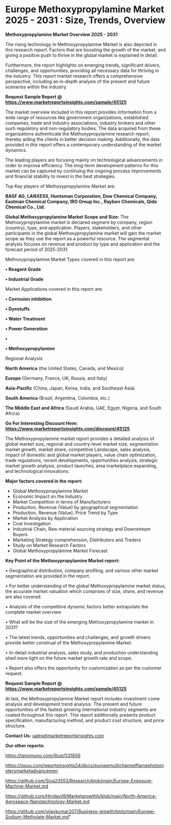 # Europe Methoxypropylamine Market 2025 - 2031 : Size, Trends, Overview

<Strong> Methoxypropylamine Market Overview 2025 - 2031</strong>

The rising technology in Methoxypropylamine Market is also depicted in this research report. Factors that are boosting the growth of the market, and giving a positive push to thrive in the global market is explained in detail.

Furthermore, the report highlights on emerging trends, significant drivers, challenges, and opportunities, providing all necessary data for thriving in the industry. This report market research offers a comprehensive perspective, including an in-depth analysis of the present and future scenarios within the industry.

<strong>Request Sample Report @ <a href=https://www.marketreportsinsights.com/sample/45125>https://www.marketreportsinsights.com/sample/45125</a></strong>

The market overview included in this report provides information from a wide range of resources like government organizations, established companies, trade and industry associations, industry brokers and other such regulatory and non-regulatory bodies. The data acquired from these organizations authenticate the Methoxypropylamine research report, thereby aiding the clients in better decision making. Additionally, the data provided in this report offers a contemporary understanding of the market dynamics.

The leading players are focusing mainly on technological advancements in order to improve efficiency. The long-term development patterns for this market can be captured by continuing the ongoing process improvements and financial stability to invest in the best strategies.

Top Key players of Methoxypropylamine Market are:

<strong>BASF AG, LANXESS, Huntsman Corporation, Dow Chemical Company, Eastman Chemical Company, IRO Group Inc., Raybon Chemicals, Qida Chemical Co., Ltd.</strong>

<strong><b>Global Methoxypropylamine Market Scope and Size:</b></strong>
The Methoxypropylamine market is declared segment by company, region (country), type, and application. Players, stakeholders, and other participants in the global Methoxypropylamine market will gain the market scope as they use the report as a powerful resource. The segmental analysis focuses on revenue and product by type and application and the forecast period of 2025-2031.

Methoxypropylamine Market Types covered in this report are:

<strong>•  Reagent Grade

•  Industrial Grade</strong>

Market Applications covered in this report are:

<strong>•  Corrosion inhibition

•  Dyestuffs

•  Water Treatment

•  Power Generation

•  

•  Methoxypropylamine</strong> 

Regional Analysis

<strong>North America</strong> (the United States, Canada, and Mexico)

<strong>Europe</strong> (Germany, France, UK, Russia, and Italy)

<strong>Asia-Pacific</strong> (China, Japan, Korea, India, and Southeast Asia)

<strong>South America</strong> (Brazil, Argentina, Colombia, etc.)

<strong>The Middle East and Africa</strong> (Saudi Arabia, UAE, Egypt, Nigeria, and South Africa)

<strong>Go For Interesting Discount Here: <a href=https://www.marketreportsinsights.com/discount/45125>https://www.marketreportsinsights.com/discount/45125</a></strong>

The Methoxypropylamine market report provides a detailed analysis of global market size, regional and country-level market size, segmentation market growth, market share, competitive Landscape, sales analysis, impact of domestic and global market players, value chain optimization, trade regulations, recent developments, opportunities analysis, strategic market growth analysis, product launches, area marketplace expanding, and technological innovations.

<strong><b>Major factors covered in the report:</b></strong>
<ul>
  <li>Global Methoxypropylamine Market </li>
  <li>Economic Impact on the Industry</li>
  <li>Market Competition in terms of Manufacturers</li>
  <li>Production, Revenue (Value) by geographical segmentation</li>
  <li>Production, Revenue (Value), Price Trend by Type</li>
  <li>Market Analysis by Application</li>
  <li>Cost Investigation</li>
  <li>Industrial Chain, Raw material sourcing strategy and Downstream Buyers</li>
  <li>Marketing Strategy comprehension, Distributors and Traders</li>
  <li>Study on Market Research Factors</li>
  <li>Global Methoxypropylamine Market Forecast</li>
</ul>

<strong><b>Key Point of the Methoxypropylamine Market report:</b></strong>

• Geographical distribution, company profiling, and various other market segmentation are provided in the report.

• For better understanding of the global Methoxypropylamine market status, the accurate market valuation which comprises of size, share, and revenue are also covered.

• Analysis of the competitive dynamic factors better extrapolate the complete market overview

• What will be the size of the emerging Methoxypropylamine market in 2031?

• The latest trends, opportunities and challenges, and growth drivers provide better construal of the Methoxypropylamine Market.

• In-detail industrial analysis, sales study, and production understanding shed more light on the future market growth rate and scope.

• Report also offers the opportunity for customization as per the customer request.

<strong>Request Sample Report @ <a href=https://www.marketreportsinsights.com/sample/45125>https://www.marketreportsinsights.com/sample/45125</a></strong>

At last, the Methoxypropylamine Market report includes investment come analysis and development trend analysis. The present and future opportunities of the fastest growing international industry segments are coated throughout this report. This report additionally presents product specification, manufacturing method, and product cost structure, and price structure.

<strong>Contact Us:</strong>
sales@marketreportsinsights.com

<strong>Our other reports:</strong>

<a href=https://tanomuno.com/illust/531656>https://tanomuno.com/illust/531656</a>

<a href=https://issuu.com/reportsinsights24/docs/europemultichannelflamephotometersmarketadvancemen>https://issuu.com/reportsinsights24/docs/europemultichannelflamephotometersmarketadvancemen</a>

<a href=https://github.com/Siya23553/Research/blob/main/Europe-Exposure-Machine-Market.md>https://github.com/Siya23553/Research/blob/main/Europe-Exposure-Machine-Market.md</a>

<a href=https://github.com/Hindavii9/Marketgrowthh/blob/main/North-America-Aerospace-Nanotechnology-Market.md>https://github.com/Hindavii9/Marketgrowthh/blob/main/North-America-Aerospace-Nanotechnology-Market.md</a>

<a href=https://github.com/vijaykumar207/Business-growth/blob/main/Europe-Sodium-Methylate-Market.md>https://github.com/vijaykumar207/Business-growth/blob/main/Europe-Sodium-Methylate-Market.md</a>"
